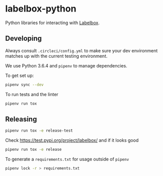 # labelbox-python

Python libraries for interacting with [Labelbox](https://labelbox.com/).

## Developing

Always consult `.circleci/config.yml` to make sure your dev environment matches
up with the current testing environment.

We use Python 3.6.4 and `pipenv` to manage dependencies.

To get set up:
```sh
pipenv sync --dev
```

To run tests and the linter
```sh
pipenv run tox
```

## Releasing

```sh
pipenv run tox -e release-test
```

Check https://test.pypi.org/project/labelbox/ and if it looks good

```sh
pipenv run tox -e release
```

To generate a `requirements.txt` for usage outside of `pipenv`

```sh
pipenv lock -r > requirements.txt
```

